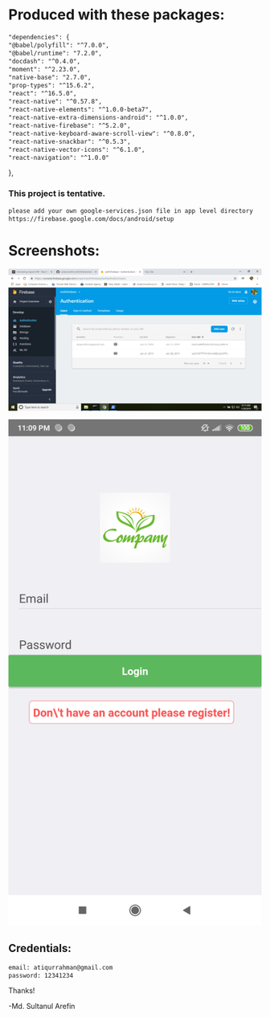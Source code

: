 # Produced with these packages:
	"dependencies": {
    "@babel/polyfill": "^7.0.0",
    "@babel/runtime": "7.2.0",
    "docdash": "^0.4.0",
    "moment": "^2.23.0",
    "native-base": "2.7.0",
    "prop-types": "^15.6.2",
    "react": "^16.5.0",
    "react-native": "^0.57.8",
    "react-native-elements": "^1.0.0-beta7",
    "react-native-extra-dimensions-android": "^1.0.0",
    "react-native-firebase": "^5.2.0",
    "react-native-keyboard-aware-scroll-view": "^0.8.0",
    "react-native-snackbar": "^0.5.3",
    "react-native-vector-icons": "^6.1.0",
    "react-navigation": "^1.0.0"
  },

### This project is tentative.
    please add your own google-services.json file in app level directory
    https://firebase.google.com/docs/android/setup



# Screenshots:
![Firebase console](./screenshots/firebase_console.png)

![Login Screen](./screenshots/LoginScreen.png)






## Credentials: 
	email: atiqurrahman@gmail.com 
	password: 12341234


Thanks!

-Md. Sultanul Arefin